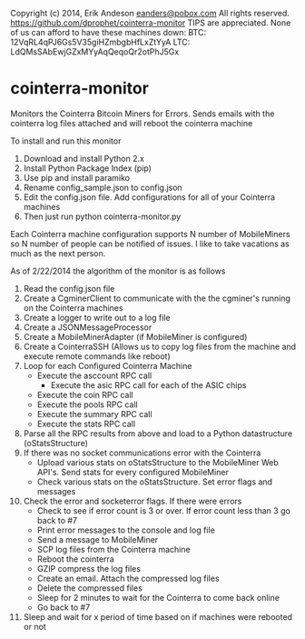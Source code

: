 Copyright (c) 2014, Erik Andeson  eanders@pobox.com
All rights reserved.
https://github.com/dprophet/cointerra-monitor
TIPS are appreciated.  None of us can afford to have these machines down:
 BTC: 12VqRL4qPJ6Gs5V35giHZmbgbHfLxZtYyA
 LTC: LdQMsSAbEwjGZxMYyAqQeqoQr2otPhJ5Gx


cointerra-monitor
=================

Monitors the Cointerra Bitcoin Miners for Errors.  Sends emails with the cointerra log files attached and will reboot the cointerra machine

To install and run this monitor
1) Download and install Python 2.x
2) Install Python Package Index (pip)
3) Use pip and install paramiko
4) Rename config_sample.json to config.json
5) Edit the config.json file.  Add configurations for all of your Cointerra machines
6) Then just run
   python cointerra-monitor.py

Each Cointerra machine configuration supports N number of MobileMiners so N number of people
can be notified of issues.  I like to take vacations as much as the next person.

As of 2/22/2014 the algorithm of the monitor is as follows
1)  Read the config.json file
2)  Create a CgminerClient to communicate with the the cgminer's running on the Cointerra machines
3)  Create a logger to write out to a log file
4)  Create a JSONMessageProcessor
5)  Create a MobileMinerAdapter (if MobileMiner is configured)
6)  Create a CointerraSSH (Allows us to copy log files from the machine and execute remote commands like reboot)
7)  Loop for each Configured Cointerra Machine
      - Execute the asccount RPC call
        - Execute the asic RPC call for each of the ASIC chips
      - Execute the coin RPC call
      - Execute the pools RPC call
      - Execute the summary RPC call
      - Execute the stats RPC call
8)  Parse all the RPC results from above and load to a Python datastructure (oStatsStructure)
9)  If there was no socket communications error with the Cointerra
      - Upload various stats on oStatsStructure to the MobileMiner Web API's.  Send stats for every configured MobileMiner
      - Check various stats on the oStatsStructure.  Set error flags and messages
11) Check the error and socketerror flags.  If there were errors
      - Check to see if error count is 3 or over.  If error count less than 3 go back to #7
      - Print error messages to the console and log file
      - Send a message to MobileMiner
      - SCP log files from the Cointerra machine
      - Reboot the cointerra
      - GZIP compress the log files
      - Create an email.  Attach the compressed log files
      - Delete the compressed files
      - Sleep for 2 minutes to wait for the Cointerra to come back online
      - Go back to #7
12) Sleep and wait for x period of time based on if machines were rebooted or not
